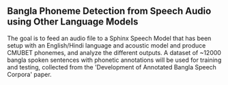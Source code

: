 ## Bangla Phoneme Detection from Speech Audio using Other Language Models
The goal is to feed an audio file to a Sphinx Speech Model that has been setup with an English/Hindi language and acoustic model and produce CMUBET phonemes, and analyze the different outputs. A dataset of ~12000 bangla spoken sentences with phonetic annotations will be used for training and testing, collected from the 'Development of Annotated Bangla Speech Corpora' paper. 
